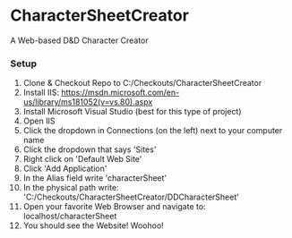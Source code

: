 # CharacterSheetCreator
A Web-based D&amp;D Character Creator


### Setup
1. Clone & Checkout Repo to C:/Checkouts/CharacterSheetCreator
2. Install IIS: https://msdn.microsoft.com/en-us/library/ms181052(v=vs.80).aspx
3. Install Microsoft Visual Studio (best for this type of project)
4. Open IIS
5. Click the dropdown in Connections (on the left) next to your computer name
6. Click the dropdown that says 'Sites'
7. Right click on 'Default Web Site'
8. Click 'Add Application'
9. In the Alias field write 'characterSheet'
10. In the physical path write: 'C:/Checkouts/CharacterSheetCreator/DDCharacterSheet'
11. Open your favorite Web Browser and navigate to: localhost/characterSheet
12. You should see the Website! Woohoo!
